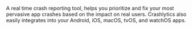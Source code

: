 A real time crash reporting tool, helps you prioritize and fix
your most pervasive app crashes based on the impact on real users.
Crashlytics also easily integrates into your Android, iOS, macOS, tvOS, and watchOS apps.